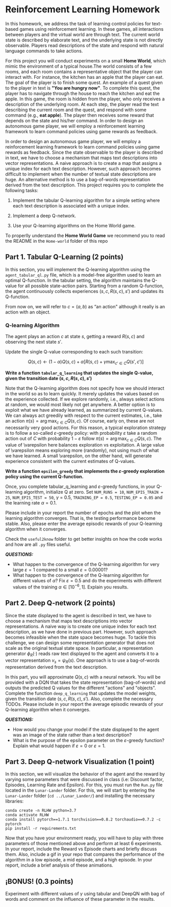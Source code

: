 # Reinforcement Learning Homework

In this homework, we address the task of learning control policies for text-based games using reinforcement learning. In these games, all interactions between players and the virtual world are through text. The current world state is described by elaborate text, and the underlying state is not directly observable. Players read descriptions of the state and respond with natural language commands to take actions.

For this project you will conduct experiments on a small **Home World**, which mimic the environment of a typical house.The world consists of a few rooms, and each room contains a representative object that the player can interact with. For instance, the kitchen has an apple that the player can eat. The goal of the player is to finish some quest. An example of a quest given to the player in text is **"You are hungry now"**. To complete this quest, the player has to navigate through the house to reach the kitchen and eat the apple. In this game, the room is hidden from the player, who only receives a description of the underlying room. At each step, the player read the text describing the current room and the quest, and respond with some command (e.g., **eat apple**). The player then receives some reward that depends on the state and his/her command. In order to design an autonomous game player, we will employ a reinforcement learning framework to learn command policies using game rewards as feedback.

In order to design an autonomous game player, we will employ a reinforcement learning framework to learn command policies using game rewards as feedback. Since the state observable to the player is described in text, we have to choose a mechanism that maps text descriptions into vector representations. A naive approach is to create a map that assigns a unique index for each text description. However, such approach becomes difficult to implement when the number of textual state descriptions are huge. An alternative method is to use a bag-of-words representation derived from the text description. This project requires you to complete the following tasks:

1. Implement the tabular Q-learning algorithm for a simple setting where each text description is associated with a unique index.

2. Implement a deep Q-network.

3. Use your Q-learning algorithms on the Home World game.

To properlly understand the **Home World Game** we recommend you to read the README in the ```Home-world``` folder of this repo

## Part 1. Tabular Q-Learning (2 points)

In this section, you will implement the Q-learning algorithm using the ```agent_tabular_ql.py``` file, which is a model-free algorithm used to learn an optimal Q-function. In the tabular setting, the algorithm maintains the Q-value for all possible state-action pairs. Starting from a random Q-function, the agent continuously collects experiences $(s,c,R(s,c),s')$ and updates its Q-function.

From now on, we will refer to $c = (a, b)$ as “an action" although it really is an action with an object.

### Q-learning Algorithm

The agent plays an action $c$ at state $s$, getting a reward $R(s,c)$ and observing the next state $s'$.

Update the single Q-value corresponding to each such transition:

$$Q(s,c)\leftarrow (1-\alpha )Q(s,c)+\alpha [R(s,c)+\gamma \max _{c'\in C}Q(s',c')]$$

**Write a function ```tabular_q_learning``` that updates the single Q-value, given the transition date $(s,c,R(s,c),s')$**

Note that the Q-learning algorithm does not specify how we should interact in the world so as to learn quickly. It merely updates the values based on the experience collected. If we explore randomly, i.e., always select actions at random, we would most likely not get anywhere. A better option is to exploit what we have already learned, as summarized by current Q-values. We can always act greedily with respect to the current estimates, i.e., take an action $\pi (s)=\arg \max _{c\in C}Q(s,c)$. Of course, early on, these are not necessarily very good actions. For this reason, a typical exploration strategy is to follow a so-called $\varepsilon$-greedy policy: with probability $\varepsilon$ take a random action out of $C$ with probability $1-\varepsilon$ follow $\pi (s)=\arg \max _{c\in C}Q(s,c)$. The value of \varepsilon here balances exploration vs exploitation. A large value of \varepsilon means exploring more (randomly), not using much of what we have learned. A small \varepsilon, on the other hand, will generate experience consistent with the current estimates of Q-values.

**Write a function ```epsilon_greedy``` that implements the $\varepsilon$-greedy exploration policy using the current Q-function.**

Once, you complete tabular_q_learning and $\varepsilon$-greedy functions, in your Q-learning algorithm, initialize Q at zero. Set ```NUM_RUNS = 10```, ```NUM_EPIS_TRAIN = 25```, ```NUM_EPIS_TEST = 50```, $\gamma$ = 0.5, ```TRAINING_EP = 0.5```, ```TESTING_EP = 0.05``` and the learning rate $\alpha = 0.1$.

Please include in your report the number of epochs and the plot when the learning algorithm converges. That is, the testing performance become stable. Also, please enter the average episodic rewards of your Q-learning algorithm when it converges.

Check the ```useful2know``` folder to get better insights on how the code works and how are all ```.py``` files useful.

***QUESTIONS:***
- What happen to the convergence of the Q-learning algorithm for very large $\varepsilon = 1$ compared to a small $\varepsilon = 0.00001$?
- What happen to the convergence of the Q-learning algorithm for different values of $\alpha$? Fix $\varepsilon = 0.5$  and do the experiments with different values of the training $\alpha \in [10^{-6}, 1]$. Explain you results.

## Part 2. Deep Q-network (2 points)

Since the state displayed to the agent is described in text, we have to choose a mechanism that maps text descriptions into vector representations. A naive way is to create one unique index for each text description, as we have done in previous part. However, such approach becomes infeasible when the state space becomes huge. To tackle this challenge, we can design some representation generator that does not scale as the original textual state space. In particular, a representation generator $\phi_R(\cdot)$ reads raw text displayed to the agent and converts it to a vector representation $v_{s}=\psi _{R}(s)$. One approach is to use a bag-of-words representation derived from the text description.

In this part, you will approximate $Q(s, c)$ with a neural network. You will be provided with a DQN that takes the state representation (bag-of-words) and outputs the predicted Q values for the different "actions" and "objects". Complete the function ```deep_q_learning``` that updates the model weights, given the transition date $(s,c,R(s,c),s')$. Also, complete the necessary TODOs. Please include in your report the average episodic rewards of your Q-learning algorithm when it converges.

***QUESTIONS:*** 
- How would you change your model if the state displayed to the agent was an image of the state rather than a text description?
- What is the purpose of the epsilon parameter on the $\varepsilon$-greedy function? Explain what would happen if $\varepsilon = 0$ or $\varepsilon = 1$.

## Part 3. Deep Q-network Visualization (1 point)

In this section, we will visualize the behavior of the agent and the reward by varying some parameters that were discussed in class (i.e: Discount factor, Episodes, Learning Rate and Epsilon). For this, you must run the ```Run.py``` file located in the ```Lunar-Lander``` folder. For this, we will start by entering the ```Lunar-Lander``` folder (```cd ../Lunar_Lander/```) and installing the necessary libraries:

```
conda create -n RLHW python=3.7
conda activate RLHW
conda install pytorch==1.7.1 torchvision==0.8.2 torchaudio==0.7.2 -c pytorch
pip install -r requirements.txt
```

Now that you have your environment ready, you will have to play with three parameters of those mentioned above and perform at least 6 experiments. In your report, include the Reward vs Episode charts and briefly discuss them. Also, include a gif in your repo that compares the performance of the algorithm in a low episode, a mid episode, and a high episode. In your report, include a brief analysis of these animations.

## ¡BONUS! (0.3 points)

Experiment with different values of $\gamma$ using tabular and DeepQN with bag of words and comment on the influence of these parameter in the results.

